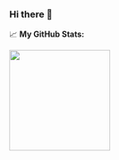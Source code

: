 ### Hi there 👋


📈 **My GitHub Stats:**

<p>
  <img height="180em" src="https://github-readme-stats.vercel.app/api?username=kimyeong96&show_icons=true&hide_border=true&&count_private=true&include_all_commits=true" />
</p>


